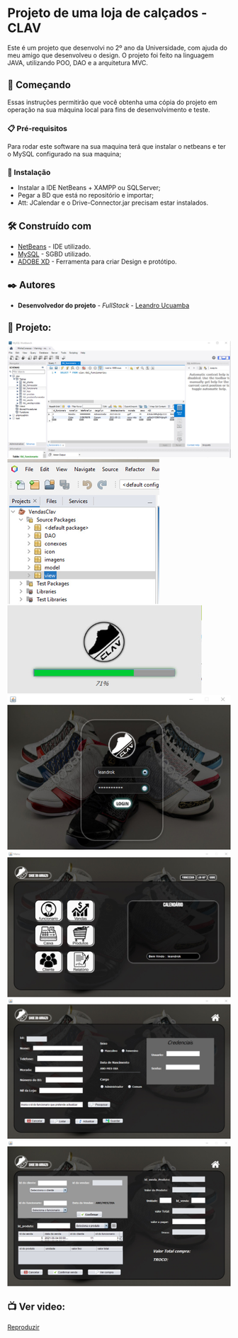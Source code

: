 # Projeto de uma loja de calçados - CLAV
 Este é um projeto que desenvolvi no 2º ano da Universidade, com ajuda do meu amigo que desenvolveu o design. O projeto foi feito na linguagem JAVA, utilizando POO, DAO e a arquitetura MVC.
 
 ## 🚀 Começando
 
Essas instruções permitirão que você obtenha uma cópia do projeto em operação na sua máquina local para fins de desenvolvimento e teste.

### 📋 Pré-requisitos

Para rodar este software na sua maquina terá que instalar o netbeans e ter o MySQL configurado na sua maquina;


### 🔧 Instalação

- Instalar a IDE NetBeans + XAMPP ou SQLServer;
- Pegar a BD que está no repositório e importar;
- Att: JCalendar e o Drive-Connector.jar precisam estar instalados.


## 🛠️ Construído com

* [NetBeans](https://netbeans.apache.org/) - IDE utilizado.
* [MySQL](https://www.mysql.com/) - SGBD utilizado.
* [ADOBE XD](https://helpx.adobe.com/pt/xd/get-started.html) - Ferramenta para criar Design e protótipo.


## ✒️ Autores

* **Desenvolvedor do projeto** - *FullStack* - [Leandro Ucuamba](https://github.com/LeandroUcuamba)


## 📄 Projeto:

![imagem projeto](https://github.com/LeandroUcuamba/Leandro_clavShoe_Project/blob/main/imgReadme/img1.jpg)
![imagem projeto](https://github.com/LeandroUcuamba/Leandro_clavShoe_Project/blob/main/imgReadme/img2.jpg)
![imagem projeto](https://github.com/LeandroUcuamba/Leandro_clavShoe_Project/blob/main/imgReadme/img3.jpg)
![imagem projeto](https://github.com/LeandroUcuamba/Leandro_clavShoe_Project/blob/main/imgReadme/img4.jpg)
![imagem projeto](https://github.com/LeandroUcuamba/Leandro_clavShoe_Project/blob/main/imgReadme/img5.jpg)
![imagem projeto](https://github.com/LeandroUcuamba/Leandro_clavShoe_Project/blob/main/imgReadme/img6.jpg)
![imagem projeto](https://github.com/LeandroUcuamba/Leandro_clavShoe_Project/blob/main/imgReadme/img7.jpg)


## 📺 Ver video:

[Reproduzir](https://www.linkedin.com/feed/update/urn:li:activity:6986089609080279040/)
